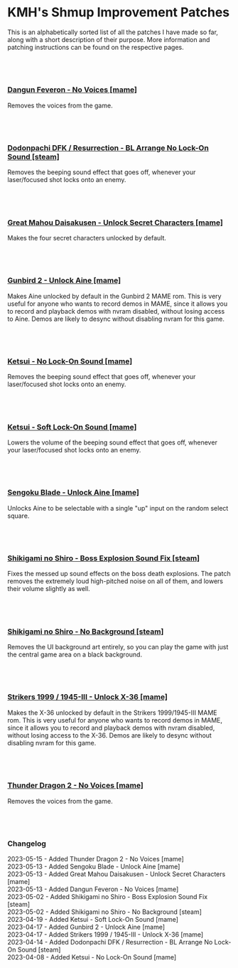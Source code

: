 # **KMH's Shmup Improvement Patches**

This is an alphabetically sorted list of all the patches I have made so far, along with a short description of their purpose. More information and patching instructions can be found on the respective pages.

&nbsp; &nbsp;  
-----

### [Dangun Feveron - No Voices [mame]](https://github.com/KMHSTG/DangunFeveron-NoVoices)
Removes the voices from the game.

&nbsp; &nbsp;
-----
### [Dodonpachi DFK / Resurrection - BL Arrange No Lock-On Sound [steam]](https://github.com/KMHSTG/DaifukkatsuBLA-NoLockOnSound)
Removes the beeping sound effect that goes off, whenever your laser/focused shot locks onto an enemy.

&nbsp; &nbsp;
-----
### [Great Mahou Daisakusen - Unlock Secret Characters [mame]](https://github.com/KMHSTG/GreatMahou-UnlockAll)
Makes the four secret characters unlocked by default.

&nbsp; &nbsp;
-----
### [Gunbird 2 - Unlock Aine [mame]](https://github.com/KMHSTG/Gunbird2-UnlockAine)
Makes Aine unlocked by default in the Gunbird 2 MAME rom. This is very useful for anyone who wants to record demos in MAME, since it allows you to record and playback demos with nvram disabled, without losing access to Aine. Demos are likely to desync without disabling nvram for this game.

&nbsp; &nbsp;
-----
### [Ketsui - No Lock-On Sound [mame]](https://github.com/KMHSTG/Ketsui-NoLockOnSound)
Removes the beeping sound effect that goes off, whenever your laser/focused shot locks onto an enemy.

&nbsp; &nbsp;
-----
### [Ketsui - Soft Lock-On Sound [mame]](https://github.com/KMHSTG/Ketsui-SoftLockOnSound)
Lowers the volume of the beeping sound effect that goes off, whenever your laser/focused shot locks onto an enemy.

&nbsp; &nbsp;
-----
### [Sengoku Blade - Unlock Aine [mame]](https://github.com/KMHSTG/SengokuBlade-UnlockAine)
Unlocks Aine to be selectable with a single "up" input on the random select square.

&nbsp; &nbsp;
-----
### [Shikigami no Shiro - Boss Explosion Sound Fix [steam]](https://github.com/KMHSTG/Shiki1-BossExplosionSoundFix)
Fixes the messed up sound effects on the boss death explosions. The patch removes the extremely loud high-pitched noise on all of them, and lowers their volume slightly as well.

&nbsp; &nbsp;
-----
### [Shikigami no Shiro - No Background [steam]](https://github.com/KMHSTG/Shiki1-NoBackground)
Removes the UI background art entirely, so you can play the game with just the central game area on a black background.

&nbsp; &nbsp;
-----
### [Strikers 1999 / 1945-III - Unlock X-36 [mame]](https://github.com/KMHSTG/Strikers1999-UnlockX36)
Makes the X-36 unlocked by default in the Strikers 1999/1945-III MAME rom. This is very useful for anyone who wants to record demos in MAME, since it allows you to record and playback demos with nvram disabled, without losing access to the X-36. Demos are likely to desync without disabling nvram for this game. 

&nbsp; &nbsp;
-----
### [Thunder Dragon 2 - No Voices [mame]](https://github.com/KMHSTG/ThunderDragon2-NoVoices)
Removes the voices from the game.

&nbsp; &nbsp;
-----
### **Changelog**
2023-05-15 - Added Thunder Dragon 2 - No Voices [mame]  
2023-05-13 - Added Sengoku Blade - Unlock Aine [mame]  
2023-05-13 - Added Great Mahou Daisakusen - Unlock Secret Characters [mame]  
2023-05-13 - Added Dangun Feveron - No Voices [mame]  
2023-05-02 - Added Shikigami no Shiro - Boss Explosion Sound Fix [steam]  
2023-05-02 - Added Shikigami no Shiro - No Background [steam]  
2023-04-19 - Added Ketsui - Soft Lock-On Sound [mame]  
2023-04-17 - Added Gunbird 2 - Unlock Aine [mame]  
2023-04-17 - Added Strikers 1999 / 1945-III - Unlock X-36 [mame]  
2023-04-14 - Added Dodonpachi DFK / Resurrection - BL Arrange No Lock-On Sound [steam]  
2023-04-08 - Added Ketsui - No Lock-On Sound [mame]  
